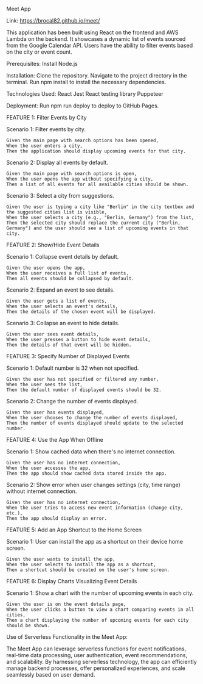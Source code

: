 Meet App

Link:  https://brocal82.github.io/meet/

This application has been built using React on the frontend and AWS Lambda on the backend. It showcases a dynamic list of events sourced from the Google Calendar API. Users have the ability to filter events based on the city or event count.

Prerequisites:
Install Node.js

Installation:
Clone the repository.
Navigate to the project directory in the terminal.
Run npm install to install the necessary dependencies.

Technologies Used:
React
Jest
React testing library
Puppeteer

Deployment:
Run npm run deploy to deploy to GitHub Pages.


FEATURE 1: Filter Events by City

  Scenario 1: Filter events by city.

    Given the main page with search options has been opened,
    When the user enters a city,
    Then the application should display upcoming events for that city.

  Scenario 2: Display all events by default.

    Given the main page with search options is open,
    When the user opens the app without specifying a city,
    Then a list of all events for all available cities should be shown.

  Scenario 3: Select a city from suggestions.

    Given the user is typing a city like "Berlin" in the city textbox and the suggested cities list is visible,
    When the user selects a city (e.g., "Berlin, Germany") from the list,
    Then the selected city should replace the current city ("Berlin, Germany") and the user should see a list of upcoming events in that city.


FEATURE 2: Show/Hide Event Details

  Scenario 1: Collapse event details by default.

    Given the user opens the app,
    When the user receives a full list of events,
    Then all events should be collapsed by default.

  Scenario 2: Expand an event to see details.

    Given the user gets a list of events,
    When the user selects an event's details,
    Then the details of the chosen event will be displayed.

  Scenario 3: Collapse an event to hide details.

    Given the user sees event details,
    When the user presses a button to hide event details,
    Then the details of that event will be hidden.

FEATURE 3: Specify Number of Displayed Events

  Scenario 1: Default number is 32 when not specified.

    Given the user has not specified or filtered any number,
    When the user sees the list,
    Then the default number of displayed events should be 32.

  Scenario 2: Change the number of events displayed.

    Given the user has events displayed,
    When the user chooses to change the number of events displayed,
    Then the number of events displayed should update to the selected number.

FEATURE 4: Use the App When Offline

  Scenario 1: Show cached data when there's no internet connection.

    Given the user has no internet connection,
    When the user accesses the app,
    Then the app should show cached data stored inside the app.

  Scenario 2: Show error when user changes settings (city, time range) without internet connection.

    Given the user has no internet connection,
    When the user tries to access new event information (change city, etc.),
    Then the app should display an error.

FEATURE 5: Add an App Shortcut to the Home Screen

  Scenario 1: User can install the app as a shortcut on their device home screen.

    Given the user wants to install the app,
    When the user selects to install the app as a shortcut,
    Then a shortcut should be created on the user's home screen.

FEATURE 6: Display Charts Visualizing Event Details

  Scenario 1: Show a chart with the number of upcoming events in each city.

    Given the user is on the event details page,
    When the user clicks a button to view a chart comparing events in all cities,
    Then a chart displaying the number of upcoming events for each city should be shown.


Use of Serverless Functionality in the Meet App:

The Meet App can leverage serverless functions for event notifications, real-time data processing, user authentication, event recommendations, and scalability. By harnessing serverless technology, the app can efficiently manage backend processes, offer personalized experiences, and scale seamlessly based on user demand.